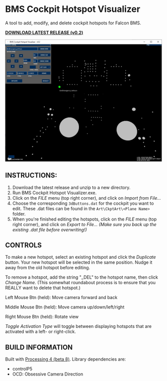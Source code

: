 # BMS Cockpit Hotspot Visualizer

A tool to add, modify, and delete cockpit hotspots for Falcon BMS.

[**DOWNLOAD LATEST RELEASE (v0.2)**](https://github.com/musurca/bms_cockpit_hotspot_visualizer/releases/download/v0.2/bms_cockpit_hotspot_visualizer_0.2.zip)

![Screenshot](https://raw.githubusercontent.com/musurca/bms_cockpit_hotspot_visualizer/main/img/screenshot.jpg)

## INSTRUCTIONS:

1) Download the latest release and unzip to a new directory.
2) Run BMS Cockpit Hotspot Visualizer.exe.
3) Click on the *FILE* menu (top right corner), and click on *Import from File...*
4) Choose the corresponding `3dButtons.dat` for the cockpit you want to edit. These .dat files can be found in the `Art\CkptArt\<Plane Name>` folder.
5) When you're finished editing the hotspots, click on the *FILE* menu (top right corner), and click on *Export to File...*
*(Make sure you back up the existing .dat file before overwriting!)*

## CONTROLS

To make a new hotspot, select an existing hotspot and click the *Duplicate* button. Your new hotspot will be selected in the same position. Nudge it away from the old hotspot before editing.

To remove a hotspot, add the string "_DEL" to the hotspot name, then click *Change Name.* (This somewhat roundabout process is to ensure that you REALLY want to delete that hotspot.)

Left Mouse Btn (held): Move camera forward and back

Middle Mouse Btn (held): Move camera up/down/left/right

Right Mouse Btn (held): Rotate view

*Toggle Activation Type* will toggle between displaying hotspots that are activated with a left- or right-click.

## BUILD INFORMATION

Built with [Processing 4 (beta 8)](https://processing.org/). Library dependencies are:

* controlP5
* OCD: Obsessive Camera Direction